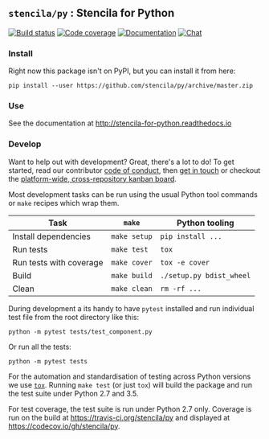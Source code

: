 ## `stencila/py` : Stencila for Python

[![Build status](https://travis-ci.org/stencila/py.svg?branch=master)](https://travis-ci.org/stencila/py)
[![Code coverage](https://codecov.io/gh/stencila/py/branch/master/graph/badge.svg)](https://codecov.io/gh/stencila/py)
[![Documentation](https://readthedocs.org/projects/stencila-for-python/badge/)](http://stencila-for-python.readthedocs.io)
[![Chat](https://badges.gitter.im/stencila/stencila.svg)](https://gitter.im/stencila/stencila)

### Install

Right now this package isn't on PyPI, but you can install it from here:

```
pip install --user https://github.com/stencila/py/archive/master.zip
```

### Use

See the documentation at http://stencila-for-python.readthedocs.io

### Develop

Want to help out with development? Great, there's a lot to do! To get started, read our contributor [code of conduct](CONDUCT.md), then [get in touch](https://gitter.im/stencila/stencila) or checkout the [platform-wide, cross-repository kanban board](https://github.com/orgs/stencila/projects/1).

Most development tasks can be run using the usual Python tool commands or `make` recipes which wrap them.

Task                                                    | `make`       |   Python tooling      
------------------------------------------------------- |--------------|--------------------------
Install dependencies                                    | `make setup` | `pip install ...`       
Run tests                                               | `make test`  | `tox`       
Run tests with coverage                                 | `make cover` | `tox -e cover`              
Build                                                   | `make build` | `./setup.py bdist_wheel`
Clean                                                   | `make clean` | `rm -rf ...`

During development a its handy to have `pytest` installed and run individual test file from the root directory like this:

```
python -m pytest tests/test_component.py
```

Or run all the tests:

```
python -m pytest tests
```

For the automation and standardisation of testing across Python versions we use [`tox`](https://tox.readthedocs.io/en/latest/). Running `make test` (or just `tox`) will build the package and run the test suite under Python 2.7 and 3.5. 

For test coverage, the test suite is run under Python 2.7 only. Coverage is run on the build at https://travis-ci.org/stencila/py and displayed at https://codecov.io/gh/stencila/py.

